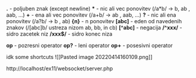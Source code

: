 **.**  - poljuben znak (except newline)
**\***  - nic ali vec ponovitev (/a\*b/ -> b, ab , aab, ...)
**\+** - ena ali vec ponovitev (/a\+b/ -> ab , aab, ...)
**\?** - nic ali ena ponovitev (/a\?b/ -> b , ab)
**{n}** - n ponovitev
**[abc]** - eden od navedenih znakov (/[abc]b/ ustreza nizom ab, bb, in cb)
**[\^abc]** - negacija
**/^xxx/** - sidro zacetek niz
**/xxx$/** - sidro konec niza

**op** - pozresni operator
**op?** - leni operator
**op+** - posesivni operator

idk some shortcuts
![[Pasted image 20220414160109.png]]





http://localhost/ex11/websocket/server.php